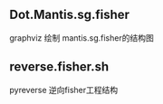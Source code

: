 

## Dot.Mantis.sg.fisher
graphviz 绘制 mantis.sg.fisher的结构图

## reverse.fisher.sh 
pyreverse 逆向fisher工程结构